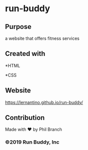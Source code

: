 # run-buddy

## Purpose

a website that offers fitness services

## Created with

*HTML

*CSS

## Website

https://lernantino.github.io/run-buddy/

## Contribution

Made with ❤️ by Phil Branch

### ©️2019 Run Buddy, Inc
